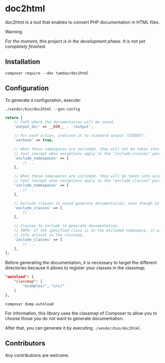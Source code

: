 # doc2html

doc2html is a tool that enables to convert PHP documentation in HTML files.

> [!WARNING]
> _For the moment, this project is in the development phase. It is not yet completely finished._

## Installation
```shell
composer require --dev tamdaz/doc2html
```

## Configuration

To generate a configuration, execute:
```shell
./vendor/bin/doc2html --gen-config
```

```php
return [
    // Path where the documentation will be saved.
    'output_dir' => __DIR__ . '/output',

    // For each action, indicate it to standard output (STDOUT).
    'verbose' => true,

    // When these namespaces are excluded, they will not be taken into account by the
    // tool (except when exceptions apply to the "include_classes" parameter).
    'exclude_namespaces' => [
        // ...
    ],

    // When these namespaces are included, they will be taken into account by the
    // tool (except when exceptions apply to the "exclude_classes" parameter).
    'include_namespaces' => [
        // ...
    ],

    // Exclude classes to avoid generate documentation, even though in the included namespace.
    'exclude_classes' => [
        // ...
    ],

    // Classes to include to generate documentation.
    // INFO: If the specified class is in the excluded namespace, it will still be taken
    // into account in the classmap.
    'include_classes' => [
        // ...
    ],
];
```

Before generating the documentation, it is necessary to target the different directories because
it allows to register your classes in the classmap.

```json
"autoload": {
    "classmap": [
        "examples/", "src/"
    ]
},
```

```shell
composer dump-autoload
```

For information, this library uses the classmap of Composer to allow you
to choose those you do not want to generate documentation.

After that, you can generate it by executing `./vendor/bin/doc2html`.

## Contributors
Any contributions are welcome.